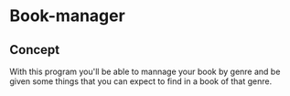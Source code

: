 # Book-manager
## Concept
With this program you'll be able to mannage your book by genre and be given some things that you can expect to find in a book of that genre.
